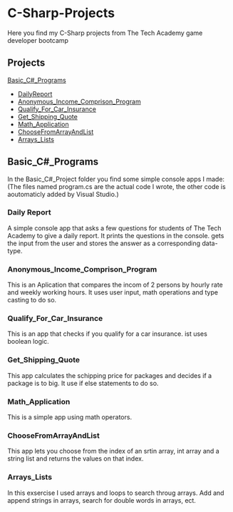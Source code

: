 # C-Sharp-Projects
Here you find my C-Sharp projects from The Tech Academy game developer bootcamp

## Projects
[Basic_C#_Programs](#basic_c_programs)
- [DailyReport](#daily-report)
- [Anonymous_Income_Comprison_Program](#anonymous_income_comprison_program)
- [Qualify_For_Car_Insurance](#qualify_for_car_insurance)
- [Get_Shipping_Quote](#get_shipping_quote)
- [Math_Application](#math_application)
- [ChooseFromArrayAndList](#choosefromarrayandlist)
- [Arrays_Lists](#arrays_lists)


## Basic_C#_Programs
In the Basic_C#_Project folder you find some simple console apps I made:
(The files named program.cs are the actual code I wrote, the other code is aoutomaticly added by Visual Studio.)

### Daily Report
A simple console app that asks a few questions for students of The Tech Academy to give a daily report.
It prints the questions in the console. gets the input from the user and stores the answer as a corresponding data-type.

### Anonymous_Income_Comprison_Program
This is an Aplication that compares the incom of 2 persons by hourly rate and weekly working hours. 
It uses user input, math operations and type casting to do so. 

### Qualify_For_Car_Insurance
This is an app that checks if you qualify for a car insurance. ist uses boolean logic.

### Get_Shipping_Quote
This app calculates the schipping price for packages and decides if a package is to big. It use if else statements to do so.

### Math_Application
This is a simple app using math operators.

### ChooseFromArrayAndList
This app lets you choose from the index of an srtin array, int array and a string list and returns the values on that index.

### Arrays_Lists
In this exsercise I used arrays and loops to search throug arrays. Add and append strings in arrays, search for double words in arrays, ect.
